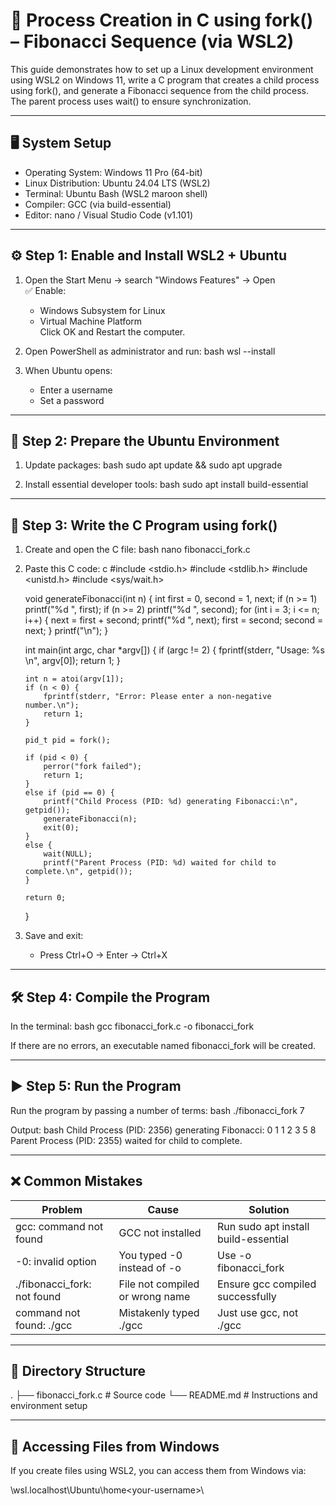 # 🔁 Process Creation in C using fork() – Fibonacci Sequence (via WSL2)

This guide demonstrates how to set up a Linux development environment using WSL2 on Windows 11, write a C program that creates a child process using fork(), and generate a Fibonacci sequence from the child process. The parent process uses wait() to ensure synchronization.

---

## 🖥 System Setup

- Operating System: Windows 11 Pro (64-bit)
- Linux Distribution: Ubuntu 24.04 LTS (WSL2)
- Terminal: Ubuntu Bash (WSL2 maroon shell)
- Compiler: GCC (via build-essential)
- Editor: nano / Visual Studio Code (v1.101)

---

## ⚙ Step 1: Enable and Install WSL2 + Ubuntu

1. Open the Start Menu → search "Windows Features" → Open  
   ✅ Enable:
   - Windows Subsystem for Linux  
   - Virtual Machine Platform  
   Click OK and Restart the computer.

2. Open PowerShell as administrator and run:
   bash
   wsl --install
   

3. When Ubuntu opens:
   - Enter a username
   - Set a password

---

## 🔧 Step 2: Prepare the Ubuntu Environment

1. Update packages:
   bash
   sudo apt update && sudo apt upgrade
   

2. Install essential developer tools:
   bash
   sudo apt install build-essential
   

---

## 🧾 Step 3: Write the C Program using fork()

1. Create and open the C file:
   bash
   nano fibonacci_fork.c
   

2. Paste this C code:
   c
   #include <stdio.h>
   #include <stdlib.h>
   #include <unistd.h>
   #include <sys/wait.h>

   void generateFibonacci(int n) {
       int first = 0, second = 1, next;
       if (n >= 1) printf("%d ", first);
       if (n >= 2) printf("%d ", second);
       for (int i = 3; i <= n; i++) {
           next = first + second;
           printf("%d ", next);
           first = second;
           second = next;
       }
       printf("\n");
   }

   int main(int argc, char *argv[]) {
       if (argc != 2) {
           fprintf(stderr, "Usage: %s <non-negative number>\n", argv[0]);
           return 1;
       }

       int n = atoi(argv[1]);
       if (n < 0) {
           fprintf(stderr, "Error: Please enter a non-negative number.\n");
           return 1;
       }

       pid_t pid = fork();

       if (pid < 0) {
           perror("fork failed");
           return 1;
       }
       else if (pid == 0) {
           printf("Child Process (PID: %d) generating Fibonacci:\n", getpid());
           generateFibonacci(n);
           exit(0);
       }
       else {
           wait(NULL);
           printf("Parent Process (PID: %d) waited for child to complete.\n", getpid());
       }

       return 0;
   }
   

3. Save and exit:
   - Press Ctrl+O → Enter → Ctrl+X

---

## 🛠 Step 4: Compile the Program

In the terminal:
bash
gcc fibonacci_fork.c -o fibonacci_fork


If there are no errors, an executable named fibonacci_fork will be created.

---

## ▶ Step 5: Run the Program

Run the program by passing a number of terms:
bash
./fibonacci_fork 7


Output:
bash
Child Process (PID: 2356) generating Fibonacci:
0 1 1 2 3 5 8 
Parent Process (PID: 2355) waited for child to complete.


---

## ❌ Common Mistakes

| Problem                       | Cause                              | Solution                                  |
|------------------------------|-------------------------------------|-------------------------------------------|
| gcc: command not found       | GCC not installed                   | Run sudo apt install build-essential    |
| -0: invalid option           | You typed -0 instead of -o          | Use -o fibonacci_fork                    |
| ./fibonacci_fork: not found  | File not compiled or wrong name     | Ensure gcc compiled successfully         |
| command not found: ./gcc     | Mistakenly typed ./gcc              | Just use gcc, not ./gcc                  |

---

## 📂 Directory Structure


.
├── fibonacci_fork.c       # Source code
└── README.md              # Instructions and environment setup


---

## 📁 Accessing Files from Windows

If you create files using WSL2, you can access them from Windows via:


\\wsl.localhost\Ubuntu\home\<your-username>\

